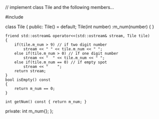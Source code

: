 // implement class Tile and the following members...

#include <iostream>

class Tile
{
public:
    Tile() = default;
    Tile(int number)
        :m_num(number)
    {
    }

    friend std::ostream& operator<<(std::ostream& stream, Tile tile)
    {
        if(tile.m_num > 9) // if two digit number
            stream << " " << tile.m_num << " ";
        else if(tile.m_num > 0) // if one digit number
            stream << "  " << tile.m_num << " ";
        else if(tile.m_num == 0) // if empty spot
            stream << "    ";
        return stream;
    }
    bool isEmpty() const
    {
        return m_num == 0;
    }

    int getNum() const { return m_num; }

private:
    int m_num{};
};